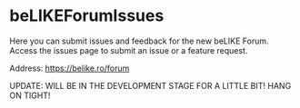 # beLIKEForumIssues
Here you can submit issues and feedback for the new beLIKE Forum. Access the issues page to submit an issue or a feature request.

Address: https://belike.ro/forum

UPDATE: WILL BE IN THE DEVELOPMENT STAGE FOR A LITTLE BIT! HANG ON TIGHT!
